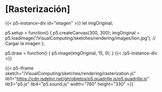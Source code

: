 # [Rasterización]

{{< p5-instance-div id="imagen" >}}
let imgOriginal;

  p5.setup = function() {
    p5.createCanvas(300, 300);
    imgOriginal = p5.loadImage('/VisualComputing/sketches/rendering/images/lion.jpg'); // Cargar la imagen
  };

  p5.draw = function() {
    p5.image(imgOriginal, 15, 0);
  }
{{< /p5-instance-div >}}

{{< p5-iframe sketch="/VisualComputing/sketches/rendering/rasterization.js" lib1="https://cdn.jsdelivr.net/gh/objetos/p5.quadrille.js/p5.quadrille.js" lib3="p5.js" lib4="p5.sound.js" width="760" height="330" >}}